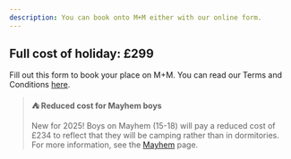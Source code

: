 ```yaml
---
description: You can book onto M+M either with our online form.
---
```


## Full cost of holiday: £299

Fill out this form to book your place on M+M. You can read our Terms and Conditions [here](/terms-and-conditions).

> **⛺ Reduced cost for Mayhem boys**
>
> New for 2025! Boys on Mayhem (15-18) will pay a reduced cost of £234 to reflect that they will be camping rather than in dormitories. For more information, see the [Mayhem](/mayhem) page.

